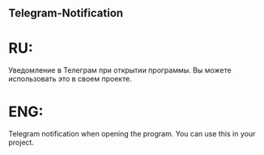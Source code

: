 ## Telegram-Notification
# RU:
 Уведомление в Телеграм при открытии программы.
 Вы можете использовать это в своем проекте.
# ENG:
 Telegram notification when opening the program.
 You can use this in your project.
